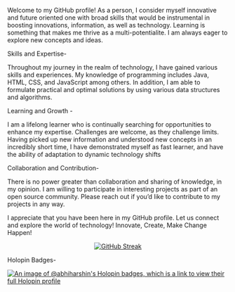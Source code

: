 Welcome to my GitHub profile! As a person, I consider myself innovative and future oriented one with broad skills that would be instrumental in boosting innovations, information, as well as technology. Learning is something that makes me thrive as a multi-potentialite. I am always eager to explore new concepts and ideas.

Skills and Expertise-

Throughout my journey in the realm of technology, I have gained various skills and experiences. My knowledge of programming includes Java, HTML, CSS, and JavaScript among others. In addition, I am able to formulate practical and optimal solutions by using various data structures and algorithms.

Learning and Growth -

I am a lifelong learner who is continually searching for opportunities to enhance my expertise. Challenges are welcome, as they challenge limits. Having picked up new information and understood new concepts in an incredibly short time, I have demonstrated myself as fast learner, and have the ability of adaptation to dynamic technology shifts

Collaboration and Contribution-

There is no power greater than collaboration and sharing of knowledge, in my opinion. I am willing to participate in interesting projects as part of an open source community. Please reach out if you’d like to contribute to my projects in any way.

I appreciate that you have been here in my GitHub profile. Let us connect and explore the world of technology! Innovate, Create, Make Change Happen!

<p align="center">
<a href="https://git.io/streak-stats"><img src="https://streak-stats.demolab.com?user=Abhiharsh-IN&theme=flag-india" alt="GitHub Streak" /></a>
</p>

Holopin Badges-


[![An image of @abhiharshin's Holopin badges, which is a link to view their full Holopin profile](https://holopin.me/abhiharshin)](https://holopin.io/@abhiharshin)
